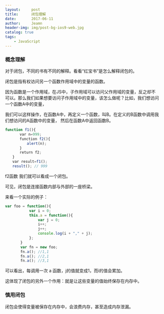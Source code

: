 ```yaml
---
layout:     post
title:      闭包理解
date:       2017-06-11
author:     Jeamn
header-img: img/post-bg-ios9-web.jpg
catalog: true
tags:
    - JavaScript
---
```

### 概念理解
对于闭包，不同的书有不同的解释。看看“红宝书”是怎么解释闭包的。

闭包是指有权访问另一个函数作用域中的变量的函数。

因为函数是一个作用域，在JS中，子作用域可以访问父作用域的变量，反之却不可以。那么我们如果想要访问子作用域中的变量，该怎么做呢？比如，我们想访问一个函数A中的变量，

我们可以这样操作，在函数A中，再定义一个函数，叫B。在定义的B函数中调用我们想访问的A函数中的变量，
然后在函数A中返回函数B。
<!--more-->

```js
function f1(){
　　　　var n=999;
　　　　function f2(){
　　　　　　alert(n); 
　　　　}
　　　　return f2;
　　}
　　var result=f1();
　　result(); // 999
```
 f2函数 我们就可以看成一个闭包。
 
 可见，闭包是连接函数内部与外部的一座桥梁。
 
 来看一个实际的例子：
 
 ```js
 var foo = function(){
			var i = 0;
			this.a = function(){
				var j = 0;
				i++;
				j++;
				console.log(i + "," + j);
			};
		}
		var fn = new foo;
		fn.a(); //1,1
		fn.a(); //2,1
		fn.a(); //3,1
 ```
 可以看出，每调用一次 a 函数，j的值就变成1，而i的值会累加。
 
 这体现了闭包的另外一个作用：就是让这些变量的值始终保存在内存中。
 
### 慎用闭包
闭包会使得变量被保存在内存中，会浪费内存，甚至造成内存泄漏。







